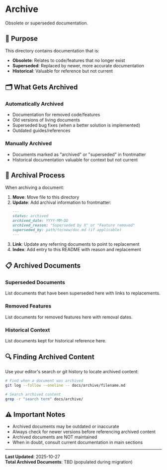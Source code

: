 # Archive

Obsolete or superseded documentation.

## 📁 Purpose

This directory contains documentation that is:
- **Obsolete**: Relates to code/features that no longer exist
- **Superseded**: Replaced by newer, more accurate documentation
- **Historical**: Valuable for reference but not current

## 🗂️ What Gets Archived

### Automatically Archived
- Documentation for removed code/features
- Old versions of living documents
- Superseded bug fixes (when a better solution is implemented)
- Outdated guides/references

### Manually Archived
- Documents marked as "archived" or "superseded" in frontmatter
- Historical documentation valuable for context but not current

## 📝 Archival Process

When archiving a document:

1. **Move**: Move file to this directory
2. **Update**: Add archival information to frontmatter:
   ```markdown
   ---
   status: archived
   archived_date: YYYY-MM-DD
   archived_reason: "Superseded by X" or "Feature removed"
   superseded_by: path/to/new/doc.md (if applicable)
   ---
   ```
3. **Link**: Update any referring documents to point to replacement
4. **Index**: Add entry to this README with reason and replacement

## 📋 Archived Documents

### Superseded Documents
List documents that have been superseded here with links to replacements.

### Removed Features
List documents for removed features here with removal dates.

### Historical Context
List documents kept for historical reference here.

## 🔍 Finding Archived Content

Use your editor's search or git history to locate archived content:
```bash
# Find when a document was archived
git log --follow --oneline -- docs/archive/filename.md

# Search archived content
grep -r "search term" docs/archive/
```

## ⚠️ Important Notes

- Archived documents may be outdated or inaccurate
- Always check for newer versions before referencing archived content
- Archived documents are NOT maintained
- When in doubt, consult current documentation in main sections

---

**Last Updated**: 2025-10-27  
**Total Archived Documents**: TBD (populated during migration)
